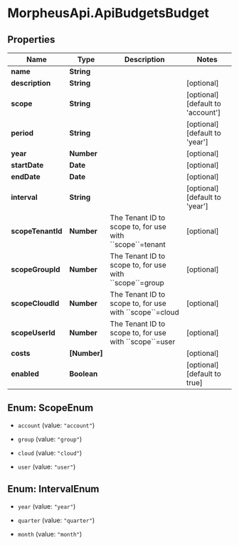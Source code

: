 # MorpheusApi.ApiBudgetsBudget

## Properties

Name | Type | Description | Notes
------------ | ------------- | ------------- | -------------
**name** | **String** |  | 
**description** | **String** |  | [optional] 
**scope** | **String** |  | [optional] [default to &#39;account&#39;]
**period** | **String** |  | [optional] [default to &#39;year&#39;]
**year** | **Number** |  | [optional] 
**startDate** | **Date** |  | [optional] 
**endDate** | **Date** |  | [optional] 
**interval** | **String** |  | [optional] [default to &#39;year&#39;]
**scopeTenantId** | **Number** | The Tenant ID to scope to, for use with &#x60;&#x60;scope&#x60;&#x60;&#x3D;tenant  | [optional] 
**scopeGroupId** | **Number** | The Tenant ID to scope to, for use with &#x60;&#x60;scope&#x60;&#x60;&#x3D;group   | [optional] 
**scopeCloudId** | **Number** | The Tenant ID to scope to, for use with &#x60;&#x60;scope&#x60;&#x60;&#x3D;cloud  | [optional] 
**scopeUserId** | **Number** | The Tenant ID to scope to, for use with &#x60;&#x60;scope&#x60;&#x60;&#x3D;user  | [optional] 
**costs** | **[Number]** |  | [optional] 
**enabled** | **Boolean** |  | [optional] [default to true]



## Enum: ScopeEnum


* `account` (value: `"account"`)

* `group` (value: `"group"`)

* `cloud` (value: `"cloud"`)

* `user` (value: `"user"`)





## Enum: IntervalEnum


* `year` (value: `"year"`)

* `quarter` (value: `"quarter"`)

* `month` (value: `"month"`)




